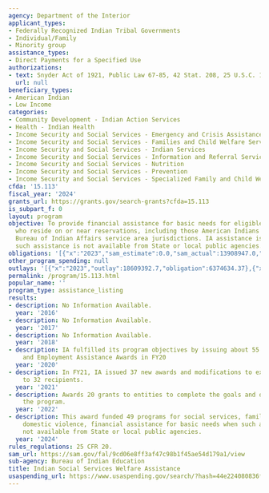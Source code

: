 ```yaml
---
agency: Department of the Interior
applicant_types:
- Federally Recognized Indian Tribal Governments
- Individual/Family
- Minority group
assistance_types:
- Direct Payments for a Specified Use
authorizations:
- text: Snyder Act of 1921, Public Law 67-85, 42 Stat. 208, 25 U.S.C. 13.
  url: null
beneficiary_types:
- American Indian
- Low Income
categories:
- Community Development - Indian Action Services
- Health - Indian Health
- Income Security and Social Services - Emergency and Crisis Assistance
- Income Security and Social Services - Families and Child Welfare Services
- Income Security and Social Services - Indian Services
- Income Security and Social Services - Information and Referral Services
- Income Security and Social Services - Nutrition
- Income Security and Social Services - Prevention
- Income Security and Social Services - Specialized Family and Child Welfare Services
cfda: '15.113'
fiscal_year: '2024'
grants_url: https://grants.gov/search-grants?cfda=15.113
is_subpart_f: 0
layout: program
objective: To provide financial assistance for basic needs for eligible American Indians
  who reside on or near reservations, including those American Indians living under
  Bureau of Indian Affairs service area jurisdictions. IA assistance is provided when
  such assistance is not available from State or local public agencies.
obligations: '[{"x":"2023","sam_estimate":0.0,"sam_actual":13908947.0,"usa_spending_actual":13908946.88},{"x":"2024","sam_estimate":0.0,"sam_actual":11066681.0,"usa_spending_actual":12421906.0},{"x":"2025","sam_estimate":0.0,"sam_actual":11000000.0,"usa_spending_actual":3083591.89}]'
other_program_spending: null
outlays: '[{"x":"2023","outlay":18609392.7,"obligation":6374634.37},{"x":"2024","outlay":3906255.57,"obligation":3988832.91},{"x":"2025","outlay":0.0,"obligation":450008.0}]'
permalink: /program/15.113.html
popular_name: ''
program_type: assistance_listing
results:
- description: No Information Available.
  year: '2016'
- description: No Information Available.
  year: '2017'
- description: No Information Available.
  year: '2018'
- description: IA fulfilled its program objectives by issuing about 55 Self Determination
    and Employment Assistance Awards in FY20
  year: '2020'
- description: In FY21, IA issued 37 new awards and modifications to existing awards
    to 32 recipients.
  year: '2021'
- description: Awards 20 grants to entities to complete the goals and objectives of
    the program.
  year: '2022'
- description: This award funded 49 programs for social services, family services,
    domestic violence, financial assistance for basic needs when such assistance is
    not available from State or local public agencies.
  year: '2024'
rules_regulations: 25 CFR 20.
sam_url: https://sam.gov/fal/9cd06e8ff3af47c98b1f45ae54d179a1/view
sub-agency: Bureau of Indian Education
title: Indian Social Services Welfare Assistance
usaspending_url: https://www.usaspending.gov/search/?hash=44e224080836f6618c055b29f99ad2ad
---
```


